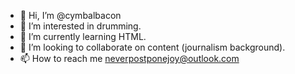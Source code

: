 - 👋 Hi, I’m @cymbalbacon
- 👀 I’m interested in drumming.
- 🌱 I’m currently learning HTML.
- 💞️ I’m looking to collaborate on content (journalism background).
- 📫 How to reach me neverpostponejoy@outlook.com

<!---
cymbalbacon/cymbalbacon is a ✨ special ✨ repository because its `README.md` (this file) appears on your GitHub profile.
You can click the Preview link to take a look at your changes.
--->
